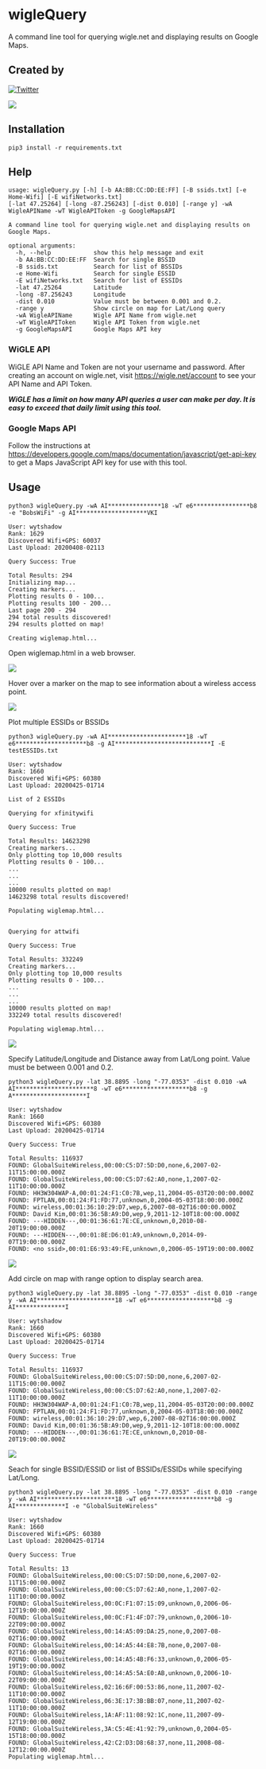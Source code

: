 # wigleQuery
A command line tool for querying wigle.net and displaying results on Google Maps.

## Created by
[![Twitter](https://img.shields.io/badge/twitter-@theDarracott-blue.svg)](https://twitter.com/theDarracott)
<a href="https://wigle.net">
  
<img border="0" src="https://wigle.net/bi/caj9te22I7lh_+M3SDLdsg.png">
</a>

## Installation
```
pip3 install -r requirements.txt
```

## Help
```
usage: wigleQuery.py [-h] [-b AA:BB:CC:DD:EE:FF] [-B ssids.txt] [-e Home-Wifi] [-E wifiNetworks.txt]
[-lat 47.25264] [-long -87.256243] [-dist 0.010] [-range y] -wA WigleAPIName -wT WigleAPIToken -g GoogleMapsAPI

A command line tool for querying wigle.net and displaying results on Google Maps.

optional arguments:
  -h, --help            show this help message and exit
  -b AA:BB:CC:DD:EE:FF  Search for single BSSID
  -B ssids.txt          Search for list of BSSIDs
  -e Home-Wifi          Search for single ESSID
  -E wifiNetworks.txt   Search for list of ESSIDs
  -lat 47.25264         Latitude
  -long -87.256243      Longitude
  -dist 0.010           Value must be between 0.001 and 0.2.
  -range y              Show circle on map for Lat/Long query
  -wA WigleAPIName      Wigle API Name from wigle.net
  -wT WigleAPIToken     Wigle API Token from wigle.net
  -g GoogleMapsAPI      Google Maps API key
```
### WiGLE API
WiGLE API Name and Token are not your username and password. After creating an account on wigle.net, visit https://wigle.net/account to see your API Name and API Token.

*****WiGLE has a limit on how many API queries a user can make per day. It is easy to exceed that daily limit using this tool.*****


### Google Maps API
Follow the instructions at https://developers.google.com/maps/documentation/javascript/get-api-key to get a Maps JavaScript API key for use with this tool.

## Usage
```
python3 wigleQuery.py -wA AI***************18 -wT e6****************b8 -e "BobsWiFi" -g AI********************VKI    

User: wytshadow 
Rank: 1629 
Discovered Wifi+GPS: 60037 
Last Upload: 20200408-02113 

Query Success: True 

Total Results: 294
Initializing map...
Creating markers...
Plotting results 0 - 100...
Plotting results 100 - 200...
Last page 200 - 294
294 total results discovered!
294 results plotted on map!

Creating wiglemap.html...
```
Open wiglemap.html in a web browser.

![](https://github.com/wytshadow/wigleQuery/blob/master/wigleExample.png)

Hover over a marker on the map to see information about a wireless access point.

![](https://github.com/wytshadow/wigleQuery/blob/master/data.png)

Plot multiple ESSIDs or BSSIDs

```
python3 wigleQuery.py -wA AI**********************18 -wT e6********************b8 -g AI***************************I -E testESSIDs.txt

User: wytshadow
Rank: 1660
Discovered Wifi+GPS: 60380
Last Upload: 20200425-01714

List of 2 ESSIDs

Querying for xfinitywifi

Query Success: True

Total Results: 14623298
Creating markers...
Only plotting top 10,000 results
Plotting results 0 - 100...
...
...
...
10000 results plotted on map!
14623298 total results discovered!

Populating wiglemap.html...


Querying for attwifi

Query Success: True

Total Results: 332249
Creating markers...
Only plotting top 10,000 results
Plotting results 0 - 100...
...
...
...
10000 results plotted on map!
332249 total results discovered!

Populating wiglemap.html...
```

![](https://github.com/wytshadow/wigleQuery/blob/master/colors.png)

Specify Latitude/Longitude and Distance away from Lat/Long point. Value must be between 0.001 and 0.2.

```
python3 wigleQuery.py -lat 38.8895 -long "-77.0353" -dist 0.010 -wA AI**********************8 -wT e6*******************b8 -g A*********************I

User: wytshadow
Rank: 1660
Discovered Wifi+GPS: 60380
Last Upload: 20200425-01714

Query Success: True

Total Results: 116937
FOUND: GlobalSuiteWireless,00:00:C5:D7:5D:D0,none,6,2007-02-11T15:00:00.000Z
FOUND: GlobalSuiteWireless,00:00:C5:D7:62:A0,none,1,2007-02-11T10:00:00.000Z
FOUND: HH3W304WAP-A,00:01:24:F1:C0:7B,wep,11,2004-05-03T20:00:00.000Z
FOUND: FPTLAN,00:01:24:F1:FD:77,unknown,0,2004-05-03T18:00:00.000Z
FOUND: wireless,00:01:36:10:29:D7,wep,6,2007-08-02T16:00:00.000Z
FOUND: David Kim,00:01:36:5B:A9:D0,wep,9,2011-12-10T18:00:00.000Z
FOUND: ---HIDDEN---,00:01:36:61:7E:CE,unknown,0,2010-08-20T19:00:00.000Z
FOUND: ---HIDDEN---,00:01:8E:D6:01:A9,unknown,0,2014-09-07T19:00:00.000Z
FOUND: <no ssid>,00:01:E6:93:49:FE,unknown,0,2006-05-19T19:00:00.000Z
```
![](https://github.com/wytshadow/wigleQuery/blob/master/latlong.png)

Add circle on map with range option to display search area.

```
python3 wigleQuery.py -lat 38.8895 -long "-77.0353" -dist 0.010 -range y -wA AI**********************18 -wT e6*******************b8 -g AI**************I

User: wytshadow
Rank: 1660
Discovered Wifi+GPS: 60380
Last Upload: 20200425-01714

Query Success: True

Total Results: 116937
FOUND: GlobalSuiteWireless,00:00:C5:D7:5D:D0,none,6,2007-02-11T15:00:00.000Z
FOUND: GlobalSuiteWireless,00:00:C5:D7:62:A0,none,1,2007-02-11T10:00:00.000Z
FOUND: HH3W304WAP-A,00:01:24:F1:C0:7B,wep,11,2004-05-03T20:00:00.000Z
FOUND: FPTLAN,00:01:24:F1:FD:77,unknown,0,2004-05-03T18:00:00.000Z
FOUND: wireless,00:01:36:10:29:D7,wep,6,2007-08-02T16:00:00.000Z
FOUND: David Kim,00:01:36:5B:A9:D0,wep,9,2011-12-10T18:00:00.000Z
FOUND: ---HIDDEN---,00:01:36:61:7E:CE,unknown,0,2010-08-20T19:00:00.000Z
```
![](https://github.com/wytshadow/wigleQuery/blob/master/circle.png)

Seach for single BSSID/ESSID or list of BSSIDs/ESSIDs while specifying Lat/Long.

```
python3 wigleQuery.py -lat 38.8895 -long "-77.0353" -dist 0.010 -range y -wA AI**********************18 -wT e6*******************b8 -g AI**************I -e "GlobalSuiteWireless"

User: wytshadow
Rank: 1660
Discovered Wifi+GPS: 60380
Last Upload: 20200425-01714

Query Success: True

Total Results: 13
FOUND: GlobalSuiteWireless,00:00:C5:D7:5D:D0,none,6,2007-02-11T15:00:00.000Z
FOUND: GlobalSuiteWireless,00:00:C5:D7:62:A0,none,1,2007-02-11T10:00:00.000Z
FOUND: GlobalSuiteWireless,00:0C:F1:07:15:09,unknown,0,2006-06-12T19:00:00.000Z
FOUND: GlobalSuiteWireless,00:0C:F1:4F:D7:79,unknown,0,2006-10-22T09:00:00.000Z
FOUND: GlobalSuiteWireless,00:14:A5:09:DA:25,none,0,2007-08-02T16:00:00.000Z
FOUND: GlobalSuiteWireless,00:14:A5:44:E8:7B,none,0,2007-08-02T16:00:00.000Z
FOUND: GlobalSuiteWireless,00:14:A5:4B:F6:33,unknown,0,2006-05-19T19:00:00.000Z
FOUND: GlobalSuiteWireless,00:14:A5:5A:E0:AB,unknown,0,2006-10-22T09:00:00.000Z
FOUND: GlobalSuiteWireless,02:16:6F:00:53:86,none,11,2007-02-11T10:00:00.000Z
FOUND: GlobalSuiteWireless,06:3E:17:3B:BB:07,none,11,2007-02-11T10:00:00.000Z
FOUND: GlobalSuiteWireless,1A:AF:11:08:92:1C,none,11,2007-09-12T19:00:00.000Z
FOUND: GlobalSuiteWireless,3A:C5:4E:41:92:79,unknown,0,2004-05-15T18:00:00.000Z
FOUND: GlobalSuiteWireless,42:C2:D3:D8:68:37,none,11,2008-08-12T12:00:00.000Z
Populating wiglemap.html...
```
